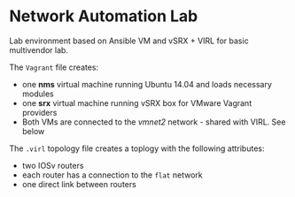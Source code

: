 # Network Automation Lab

Lab environment based on Ansible VM and vSRX + VIRL for basic multivendor lab. 

The `Vagrant` file creates:
* one **nms** virtual machine running Ubuntu 14.04 and loads necessary modules
* one **srx** virtual machine running vSRX box for VMware Vagrant providers
* Both VMs are connected to the *vmnet2* network - shared with VIRL. See below

The `.virl` topology file creates a toplogy with the following attributes:
* two IOSv routers
* each router has a connection to the `flat` network
* one direct link between routers


